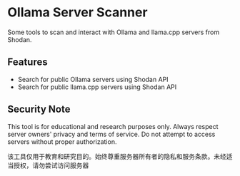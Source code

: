 # Ollama Server Scanner

Some tools to scan and interact with Ollama and llama.cpp servers from Shodan.

## Features

- Search for public Ollama servers using Shodan API
- Search for public llama.cpp servers using Shodan API

## Security Note

This tool is for educational and research purposes only. Always respect server owners' privacy and terms of service. Do not attempt to access servers without proper authorization.

该工具仅用于教育和研究目的。始终尊重服务器所有者的隐私和服务条款。未经适当授权，请勿尝试访问服务器
